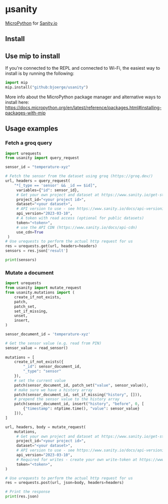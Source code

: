 # µsanity
[MicroPython](https://micropython.org/) for [Sanity.io](https://www.sanity.io/) 

## Install

## Use mip to install
If you're connected to the REPL and connected to Wi-Fi, the easiest way to install is by running the following: 
```python
import mip
mip.install("github:bjoerge/usanity")
```

More info about the MicroPython package manager and alternative ways to install here: https://docs.micropython.org/en/latest/reference/packages.html#installing-packages-with-mip

## Usage examples

### Fetch a groq query
```python
import urequests
from usanity import query_request

sensor_id = "temperature-xyz"

# Fetch the sensor from the dataset using groq (https://groq.dev/)
url, headers = query_request(
    "*[_type == 'sensor' && _id == $id]",
     variables={"id": sensor_id},
     # Get your own project and dataset at https://www.sanity.io/get-started/create-project
     project_id="<your project id>",
     dataset="<your dataset>",
     # API version to use - see https://www.sanity.io/docs/api-versioning for more info
     api_version="2023-03-10",
     # A token with read access (optional for public datasets)
     token="<token>",
     # use the API CDN (https://www.sanity.io/docs/api-cdn)
     use_cdn=True
 )
# Use urequests to perform the actual http request for us
res = urequests.get(url, headers=headers)
sensors = res.json['result']

print(sensors)

```

### Mutate a document
```python
import urequests
from usanity import mutate_request
from usanity.mutations import (
    create_if_not_exists,
    patch,
    patch_set,
    set_if_missing,
    unset,
    insert,
)

sensor_document_id = 'temperature-xyz'

# Get the sensor value (e.g. read from PIN)
sensor_value = read_sensor()
 
mutations = [
    create_if_not_exists({
        "_id": sensor_document_id,
        "_type": "sensor"
    }),
    # set the current value
    patch(sensor_document_id, patch_set("value", sensor_value)),
    # make sure we have a history array
    patch(sensor_document_id, set_if_missing("history", [])),
    # prepend the sensor value to the history array
    patch(sensor_document_id, insert("history", "before", 0, [
        {"timestamp": ntptime.time(), "value": sensor_value}
    ])),
]

url, headers, body = mutate_request(
    mutations,
     # Get your own project and dataset at https://www.sanity.io/get-started/create-project
     project_id="<your project id>",
     dataset="<your dataset>",
     # API version to use - see https://www.sanity.io/docs/api-versioning for more info
     api_version="2023-03-10",
     # Required for writes - create your own write-token at https://www.sanity.io/manage/project/<your-projectid>/api
     token="<token>",
)

# Use urequests to perform the actual http request for us
res = urequests.post(url, json=body, headers=headers)

# Print the response
print(res.json)

```
